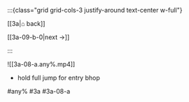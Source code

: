 :::{class="grid grid-cols-3 justify-around text-center w-full"}
<span/>

[[3a|⌂ back]]

[[3a-09-b-0|next →]]

:::

![[3a-08-a.any%.mp4]]

* hold full jump for entry bhop

#any% #3a #3a-08-a
